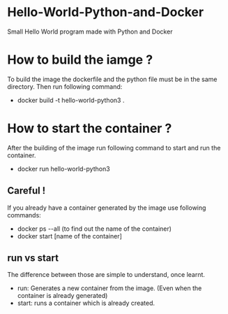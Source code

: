 # Hello-World-Python-and-Docker
Small Hello World program made with Python and Docker

# How to build the iamge ?
To build the image the dockerfile and the python file must be in the same directory.
Then run following command:
  - docker build -t hello-world-python3 .
  
 # How to start the container ?
 After the building of the image run following command to start and run the container.
  - docker run hello-world-python3
 ## Careful !
 If you already have a container generated by the image use following commands:
 - docker ps --all (to find out the name of the container)
 - docker start [name of the container]
 ## run vs start
 The difference between those are simple to understand, once learnt.
 - run: Generates a new container from the image. (Even when the container is already generated)
 - start: runs a container which is already created.
